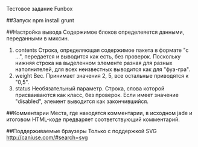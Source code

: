 Тестовое задание Funbox

##Запуск
npm install
grunt

##Настройка вывода
Содержимое блоков определеяется данными, переданными в миксин.
1. contents
Строка, определяющая содержимое пакета в формате "с ...", передается и выводится как есть, без проверок. 
Поскольку нижняя строка на выделенном элементе разная для разных наполнителей, для всех неизвестных выводится как для "фуа-гра".
2. weight 
Вес. Принимает значения 2, 5, все остальные приводятся к "0,5".
3. status
Необязательный параметр. Строка, слова которой присваиваются как класс, без проверок. Если имеет значение "disabled", элемент выводится как закончившийся.

##Комментарии
Места, где находятся комментарии, в исходном jade и итоговом HTML-коде предваряет соответствующий комментарий.

##Поддерживаемые браузеры
Только с поддержкой SVG http://caniuse.com/#search=svg